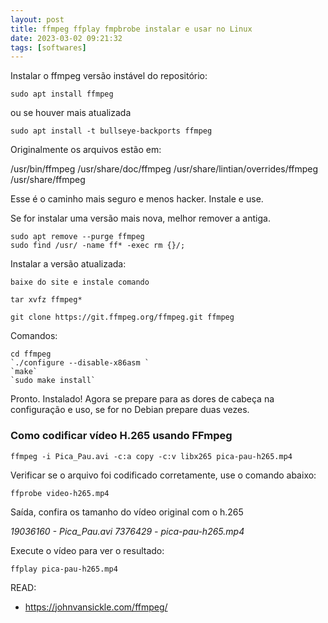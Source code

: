 ```yaml
---
layout: post
title: ffmpeg ffplay fmpbrobe instalar e usar no Linux
date: 2023-03-02 09:21:32 
tags: [softwares]
---  
```



Instalar o ffmpeg versão instável do repositório:

	sudo apt install ffmpeg

ou se houver mais atualizada

	sudo apt install -t bullseye-backports ffmpeg

Originalmente os arquivos estão em:

/usr/bin/ffmpeg
/usr/share/doc/ffmpeg
/usr/share/lintian/overrides/ffmpeg
/usr/share/ffmpeg

Esse é o caminho mais seguro e menos hacker. Instale e use. 

Se for instalar uma versão mais nova, melhor remover a antiga.

	sudo apt remove --purge ffmpeg
	sudo find /usr/ -name ff* -exec rm {}/;

Instalar a versão atualizada:

	baixe do site e instale comando
	
	tar xvfz ffmpeg*

	git clone https://git.ffmpeg.org/ffmpeg.git ffmpeg

Comandos:

	cd ffmpeg
	`./configure --disable-x86asm `
	`make`
	`sudo make install`

Pronto. Instalado! Agora se prepare para as dores de cabeça na configuração e uso, se for no Debian prepare duas vezes.
	
### Como codificar vídeo H.265 usando FFmpeg

	ffmpeg -i Pica_Pau.avi -c:a copy -c:v libx265 pica-pau-h265.mp4

Verificar se o arquivo foi codificado corretamente, use o comando abaixo:

	ffprobe video-h265.mp4

Saída, confira os tamanho do vídeo original com o h.265

*19036160 - Pica_Pau.avi
 7376429 - pica-pau-h265.mp4*

Execute o vídeo para ver o resultado:

	ffplay pica-pau-h265.mp4


READ:
* <https://johnvansickle.com/ffmpeg/>


